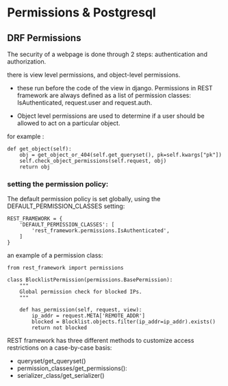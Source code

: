 # Permissions & Postgresql

## DRF Permissions

The security of a webpage is done through 2 steps: authentication and authorization. 

there is view level permissions, and object-level permissions.

- these run before the code of the view in django. 
Permissions in REST framework are always defined as a list of permission classes: IsAuthenticated, request.user and request.auth. 

- Object level permissions are used to determine if a user should be allowed to act on a particular object.

for example :

```
def get_object(self):
    obj = get_object_or_404(self.get_queryset(), pk=self.kwargs["pk"])
    self.check_object_permissions(self.request, obj)
    return obj

```

### setting the permission policy: 
The default permission policy is set globally, using the DEFAULT_PERMISSION_CLASSES setting: 

``` 
REST_FRAMEWORK = {
    'DEFAULT_PERMISSION_CLASSES': [
        'rest_framework.permissions.IsAuthenticated',
    ]
}
```

an example of a permission class: 

```
from rest_framework import permissions

class BlocklistPermission(permissions.BasePermission):
    """
    Global permission check for blocked IPs.
    """

    def has_permission(self, request, view):
        ip_addr = request.META['REMOTE_ADDR']
        blocked = Blocklist.objects.filter(ip_addr=ip_addr).exists()
        return not blocked
```

REST framework has three different methods to customize access restrictions on a case-by-case basis:

- queryset/get_queryset()
- permission_classes/get_permissions():
- serializer_class/get_serializer()